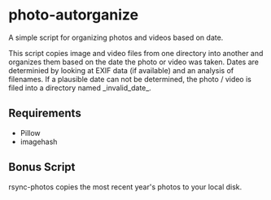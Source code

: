 # photo-autorganize
A simple script for organizing photos and videos based on date.

This script copies image and video files from one directory into another
and organizes them based on the date the photo or video was taken. Dates are
determinied by looking at EXIF data (if available) and an analysis of
filenames. If a plausible date can not be determined, the photo / video is
filed into a directory named \_invalid\_date\_.

## Requirements
* Pillow
* imagehash

## Bonus Script
rsync-photos copies the most recent year's photos to your local disk.

